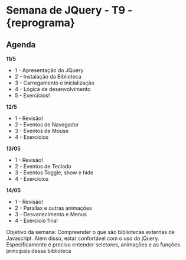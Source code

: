 # Semana de JQuery - T9 - {reprograma}

## Agenda

  **11/5**

  * 1 - Apresentação do JQuery
  * 2 - Instalação da Biblioteca
  * 3 - Carregamento e inicialização
  * 4 - Lógica de desenvolvimento 
  * 5 - Exercícios!


  **12/5**

  * 1 - Revisão!
  * 2 - Eventos de Navegador
  * 3 - Eventos de Mouse
  * 4 - Exercícios 

  **13/05**

  * 1 - Revisão!
  * 2 - Eventos de Teclado
  * 3 - Eventos Toggle, show e hide
  * 4 - Exercícios 

  **14/05**

  * 1 - Revisão!
  * 2 - Parallax e outras animações
  * 3 - Desvanecimento e Menus
  * 4 - Exercício final


Objetivo da semana: Compreender o que são bibliotecas externas de Javascript. Além disso, estar confortável com o uso do jQuery. Especificamente é preciso entender seletores, animações e as funções principais dessa biblioteca

